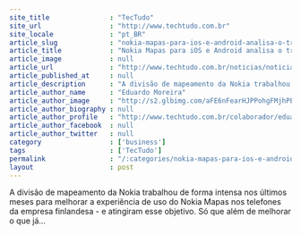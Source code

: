 ```yaml
---
site_title               : "TecTudo"
site_url                 : "http://www.techtudo.com.br"
site_locale              : "pt_BR"
article_slug             : "nokia-mapas-para-ios-e-android-analisa-o-transito-e-faz-consultas-offline"
article_title            : "Nokia Mapas para iOS e Android analisa o trânsito e faz consultas offline"
article_image            : null
article_url              : "http://www.techtudo.com.br/noticias/noticia/2011/10/nokia-mapas-para-ios-e-android-analisa-o-transito-e-faz-consultas-offline.html"
article_published_at     : null
article_description      : "A divisão de mapeamento da Nokia trabalhou de forma intensa nos últimos meses para melhorar a experiência de uso do Nokia Mapas nos telefones da empresa finlandesa - e atingiram esse objetivo. Só que além de melhorar o que já..."
article_author_name      : "Eduardo Moreira"
article_author_image     : "http://s2.glbimg.com/aFE6nFearHJPPohgFMjhPEuGtBg=/30x30/s2.glbimg.com/dH3SXibOjM88j2gE_hEN3EPaed8=/140x140/s.glbimg.com/po/tt2/f/original/2013/11/12/eduardo-moreira.jpg"
article_author_biography : null
article_author_profile   : "http://www.techtudo.com.br/colaborador/eduardo-moreira.html"
article_author_facebook  : null
article_author_twitter   : null
category                 : ['business']
tags                     : ['TecTudo']
permalink                : "/:categories/nokia-mapas-para-ios-e-android-analisa-o-transito-e-faz-consultas-offline/"
layout                   : post
---
```


A divisão de mapeamento da Nokia trabalhou de forma intensa nos últimos meses para melhorar a experiência de uso do Nokia Mapas nos telefones da empresa finlandesa - e atingiram esse objetivo. Só que além de melhorar o que já...
